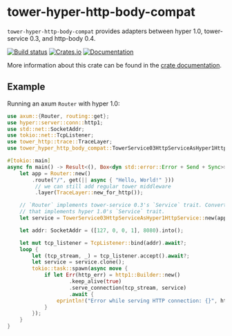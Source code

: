 # tower-hyper-http-body-compat

`tower-hyper-http-body-compat` provides adapters between hyper 1.0,
tower-service 0.3, and http-body 0.4.

[![Build status](https://github.com/davidpdrsn/tower-hyper-http-body-compat/actions/workflows/CI.yml/badge.svg?branch=main)](https://github.com/davidpdrsn/tower-hyper-http-body-compat/actions/workflows/CI.yml)
[![Crates.io](https://img.shields.io/crates/v/tower-hyper-http-body-compat)](https://crates.io/crates/tower-hyper-http-body-compat)
[![Documentation](https://docs.rs/tower-hyper-http-body-compat/badge.svg)](https://docs.rs/tower-hyper-http-body-compat)

More information about this crate can be found in the [crate
documentation][docs].

## Example

Running an axum `Router` with hyper 1.0:

```rust
use axum::{Router, routing::get};
use hyper::server::conn::http1;
use std::net::SocketAddr;
use tokio::net::TcpListener;
use tower_http::trace::TraceLayer;
use tower_hyper_http_body_compat::TowerService03HttpServiceAsHyper1HttpService;

#[tokio::main]
async fn main() -> Result<(), Box<dyn std::error::Error + Send + Sync>> {
    let app = Router::new()
        .route("/", get(|| async { "Hello, World!" }))
         // we can still add regular tower middleware
         .layer(TraceLayer::new_for_http());

    // `Router` implements tower-service 0.3's `Service` trait. Convert that to something
    // that implements hyper 1.0's `Service` trait.
    let service = TowerService03HttpServiceAsHyper1HttpService::new(app);

    let addr: SocketAddr = ([127, 0, 0, 1], 8080).into();

    let mut tcp_listener = TcpListener::bind(addr).await?;
    loop {
        let (tcp_stream, _) = tcp_listener.accept().await?;
        let service = service.clone();
        tokio::task::spawn(async move {
            if let Err(http_err) = http1::Builder::new()
                    .keep_alive(true)
                    .serve_connection(tcp_stream, service)
                    .await {
                eprintln!("Error while serving HTTP connection: {}", http_err);
            }
        });
    }
}
```

[docs]: https://docs.rs/tower-hyper-http-body-compat
